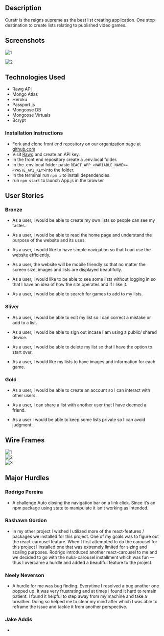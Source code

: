 ## Description
 
Curatr is the reigns supreme as the best list creating application. One stop destination to create lists relating to published video games.
 
## Screenshots
 
![1](https://i.imgur.com/Gnpk081.png)
 
![2](https://i.imgur.com/wOaKbXG.png)
 
## Technologies Used
 
- Rawg API
- Mongo Atlas
- Heroku
- Passport.js
- Mongoose DB
- Mongoose Virtuals
- Bcrypt
 
### Installation Instructions
 
- Fork and clone front end repository on our organization page at [github.com](https://github.com/Davinki-Coders)
- Visit [Rawg](https://rawg.io/apidocs) and create an API key.
- In the front end repository create a .env.local folder.
- In the .env.local folder paste ```REACT_APP_<VARIABLE_NAME>=<PASTE_API_KEY>```into the folder.
- In the terminal run ```npm i``` to install dependencies. 
- run ```npm start``` to launch App.js in the browser
 
## User Stories
 
### Bronze
 
- As a user, I would be able to create my own lists so people can see my tastes.

- As a user, I would be able to read the home page and understand the purpose of the website and its uses.
 
- As a user, I would like to have simple navigation so that I can use the website efficiently.

- As a user, the website will be mobile friendly so that no matter the screen size, images and lists are displayed beautifully.

- As a user, I would like to be able to see some lists without logging in so that I have an idea of how the site operates and if I like it.

- As a user, I would be able to search for games to add to my lists.


### Sliver
 

- As a user, I would be able to edit my list so I can correct a mistake or add to a list.

- As a user, I would be able to sign out incase I am using a public/ shared device.

- As a user, I would be able to delete my list so that I have the option to start over.

- As a user, I would like my lists to have images and information for each game.
 
### Gold
 
- As a user, I would be able to create an account so I can interact with other users.

- As a user, I can share a list with another user that I have deemed a friend.
 
- As a user I would be able to keep some lists private so I can avoid judgment.
 
## Wire Frames
 
![1](https://media.git.generalassemb.ly/user/31365/files/e3fca700-2768-11eb-98ee-32ab0e98a25a)\
![2](https://media.git.generalassemb.ly/user/31365/files/e4953d80-2768-11eb-8293-bf7ddd1991ce)\
![3](https://media.git.generalassemb.ly/user/31365/files/e4953d80-2768-11eb-874b-60695f97f433)
 
## Major Hurdles
 
### Rodrigo Pereira
 
- A challenge Auto closing the navigation bar on a link click. Since it’s an npm package using state to manipulate it isn’t working as intended.
 
### Rashawn Gordon
 
- In my other project I wished I utilized more of the react-features / packages we installed for this project. One of my goals was to figure out the react-carousel feature. When I first attempted to do the carousel for this project I installed one that was extremely limited for sizing and scaling purposes. Rodrigo introduced another react-carousel to me and we decided to go with the nuka-carousel installment which was fun — thus I overcame a hurdle and added a beautiful feature to the project.
 
### Neely Neverson
 
- A hurdle for me was bug finding. Everytime I resolved a bug another one popped up. It was very frustrating and at times I found it hard to remain patient. I found it helpful to step away from my machine and take a breather. Doing so helped me to clear my mind after which I was able to reframe the issue and tackle it from another perspective.
 
### Jake Addis
 
-

